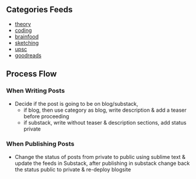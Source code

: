 ## Categories Feeds
- [theory](https://jeanbourgain8.github.io/categories/cat_theory.xml)
- [coding](https://jeanbourgain8.github.io/categories/cat_coding.xml)
- [brainfood](https://jeanbourgain8.github.io/categories/cat_brainfood.xml)
- [sketching](https://jeanbourgain8.github.io/categories/cat_sketching.xml)
- [upsc](https://jeanbourgain8.github.io/categories/cat_upsc.xml)
- [goodreads](https://jeanbourgain8.github.io/categories/cat_goodreads.xml)

## Process Flow
### When Writing Posts
- Decide if the post is going to be on blog/substack, 
	- if blog, then use category as blog, write description & add a teaser before proceeding
	- if substack, write without teaser & description sections, add status private

### When Publishing Posts
- Change the status of posts from private to public using sublime text & update the feeds in Substack, after publishing in substack change back the status public to private & re-deploy blogsite
